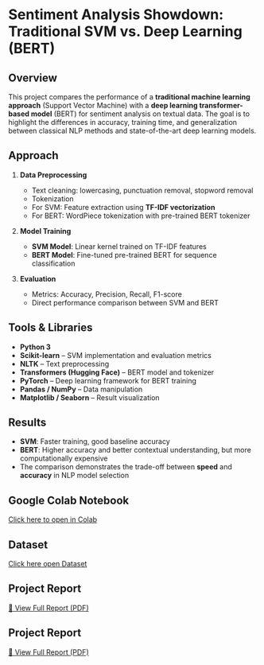 # Sentiment Analysis Showdown: Traditional SVM vs. Deep Learning (BERT)

## Overview
This project compares the performance of a **traditional machine learning approach** (Support Vector Machine) with a **deep learning transformer-based model** (BERT) for sentiment analysis on textual data. The goal is to highlight the differences in accuracy, training time, and generalization between classical NLP methods and state-of-the-art deep learning models.

## Approach
1. **Data Preprocessing**
   - Text cleaning: lowercasing, punctuation removal, stopword removal
   - Tokenization
   - For SVM: Feature extraction using **TF-IDF vectorization**
   - For BERT: WordPiece tokenization with pre-trained BERT tokenizer

2. **Model Training**
   - **SVM Model**: Linear kernel trained on TF-IDF features
   - **BERT Model**: Fine-tuned pre-trained BERT for sequence classification

3. **Evaluation**
   - Metrics: Accuracy, Precision, Recall, F1-score
   - Direct performance comparison between SVM and BERT

## Tools & Libraries
- **Python 3**
- **Scikit-learn** – SVM implementation and evaluation metrics
- **NLTK** – Text preprocessing
- **Transformers (Hugging Face)** – BERT model and tokenizer
- **PyTorch** – Deep learning framework for BERT training
- **Pandas / NumPy** – Data manipulation
- **Matplotlib / Seaborn** – Result visualization

## Results
- **SVM**: Faster training, good baseline accuracy
- **BERT**: Higher accuracy and better contextual understanding, but more computationally expensive
- The comparison demonstrates the trade-off between **speed** and **accuracy** in NLP model selection


## Google Colab Notebook
[Click here to open in Colab](https://colab.research.google.com/drive/1MP4cUpXmNpx4DWKM5NYy9lLNlhaGpsb1)

## Dataset
[Click here open Dataset](https://drive.google.com/drive/folders/16xn2rYSayqrugNp138Sq1Hairzxq3pCS)

## Project Report
[📄 View Full Report (PDF)](Source%20code%20and%20Output%20for%20Sentiment%20Analysis%20Showdown%20Traditional%20SVM%20vs.%20Deep%20Learning%20(BERT).pdf)

## Project Report
[📄 View Full Report (PDF)](YOUR_PUBLIC_PDF_LINK)

